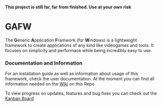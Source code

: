 **This project is still far, far from finished. Use at your own risk**

# GAFW
The **G**eneric **A**pplication **F**ramwork (for **W**indows) is a lightweight framework to create applications of 
any kind like videogames and tools. It focuses on simplicity and performace while being incredibly easy to use.

### Documentation and Information
For an installation guide as well as information about usage of this framework, check the user documentation.
At the moment you can find all information needed on the [Wiki](https://github.com/ToneXum/GAFW/wiki) on this Repo

To view progress on updates, features and bug fixes you can check out the [Kanban Board](https://github.com/users/ToneXum/projects/1)
